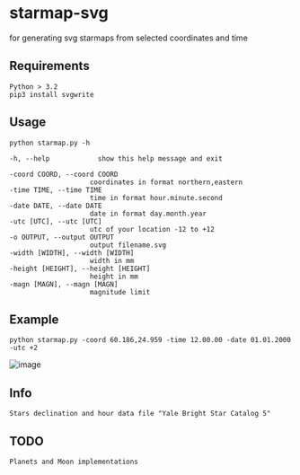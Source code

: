 # starmap-svg
for generating svg starmaps from selected coordinates and time 

## Requirements 
	Python > 3.2 
	pip3 install svgwrite

## Usage
	python starmap.py -h

	-h, --help            show this help message and exit

	-coord COORD, --coord COORD
	                    coordinates in format northern,eastern
	-time TIME, --time TIME
	                    time in format hour.minute.second
	-date DATE, --date DATE
	                    date in format day.month.year
	-utc [UTC], --utc [UTC]
	                    utc of your location -12 to +12
	-o OUTPUT, --output OUTPUT
	                    output filename.svg
	-width [WIDTH], --width [WIDTH]
	                    width in mm
	-height [HEIGHT], --height [HEIGHT]
	                    height in mm
	-magn [MAGN], --magn [MAGN]
	                    magnitude limit

## Example
	python starmap.py -coord 60.186,24.959 -time 12.00.00 -date 01.01.2000 -utc +2

![image](https://github.com/skeletor-git/starmap-svg/blob/master/example/bitmap.png)

## Info
	Stars declination and hour data file "Yale Bright Star Catalog 5"

## TODO
	Planets and Moon implementations